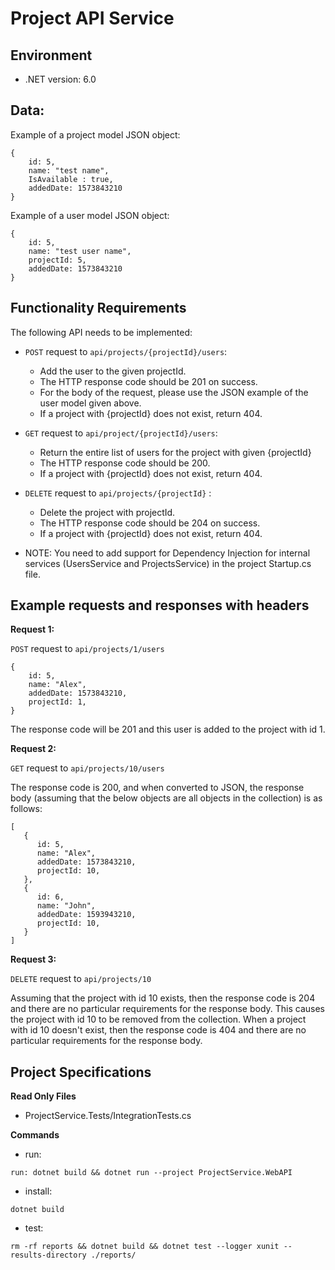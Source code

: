# Project API Service

## Environment 

- .NET version: 6.0

## Data:  
Example of a project model JSON object:
```
{
    id: 5,
    name: "test name",
    IsAvailable : true,
    addedDate: 1573843210
}   
```

Example of a user model JSON object:
```
{
    id: 5,
    name: "test user name",
    projectId: 5,
    addedDate: 1573843210
}  
```

## Functionality Requirements

The following API needs to be implemented:

- `POST` request to `api/projects/{projectId}/users`:
    - Add the user to the given projectId. 
    - The HTTP response code should be 201 on success.
    - For the body of the request, please use the JSON example of the user model given above.
    - If a project with {projectId} does not exist, return 404.

- `GET` request to `api/project/{projectId}/users`:
    - Return the entire list of users for the project with given {projectId}
    - The HTTP response code should be 200.
    - If a project with {projectId} does not exist, return 404.
 
- `DELETE` request to `api/projects/{projectId}` :
    - Delete the project with projectId. 
    - The HTTP response code should be 204 on success.
    - If a project with {projectId} does not exist, return 404.
 

- NOTE: You need to add support for Dependency Injection for internal services (UsersService and ProjectsService) in the project Startup.cs file.

## Example requests and responses with headers

**Request 1:**

`POST` request to `api/projects/1/users`

```
{
    id: 5,
    name: "Alex",
    addedDate: 1573843210,
    projectId: 1,
}
```
The response code will be 201 and this user is added to the project with id 1.

**Request 2:**

`GET` request to `api/projects/10/users`

The response code is 200, and when converted to JSON, the response body (assuming that the below objects are all objects in the collection) is as follows:

```
[
   {
      id: 5,
      name: "Alex",
      addedDate: 1573843210,
      projectId: 10,
   },
   {
      id: 6,
      name: "John",
      addedDate: 1593943210,
      projectId: 10,
   }
]
```

**Request 3:**

`DELETE` request to `api/projects/10`

Assuming that the project with id 10 exists, then the response code is 204 and there are no particular requirements for the response body. This causes the project with id 10 to be removed from the collection. When a project with id 10 doesn't exist, then the response code is 404 and there are no particular requirements for the response body.

## Project Specifications

**Read Only Files**
- ProjectService.Tests/IntegrationTests.cs

**Commands**  
- run:  
```
run: dotnet build && dotnet run --project ProjectService.WebAPI
```
- install: 
```
dotnet build
```
- test: 
```
rm -rf reports && dotnet build && dotnet test --logger xunit --results-directory ./reports/
```
